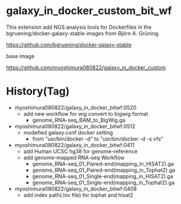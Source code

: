 # galaxy_in_docker_custom_bit_wf

This extension add NGS analysis tools for Dockerfiles in the bgruening/docker-galaxy-stable images from Björn A. Grüning.

https://github.com/bgruening/docker-galaxy-stable

base image

https://github.com/myoshimura080822/galaxy_in_docker_custom

# History(Tag)
- myoshimura080822/galaxy_in_docker_bitwf:0520
  - add new workflow for wig convert to bigwig format
    - genome_RNA-seq_BAM_to_BigWig.ga 
- myoshimura080822/galaxy_in_docker_bitwf:0512
  - modefied galaxy.conf docker setting
    - from "usr/bin/docker -d" to "usr/bin/docker -d -s vfs" 
- myoshimura080822/galaxy_in_docker_bitwf:0411
  - add Human UCSC hg38 for genome-reference
  - add genome-mapped RNA-seq Workflow
    - genome_RNA-seq_01_Paired-end(mapping_in_HISAT2).ga
    - genome_RNA-seq_01_Paired-end(mapping_in_Tophat2).ga
    - genome_RNA-seq_01_Single-end(mapping_in_HISAT2).ga
    - genome_RNA-seq_01_Single-end(mapping_in_Tophat2).ga
- myoshimura080822/galaxy_in_docker_bitwf:0408
  - add index path(.lov file) for tophat and hisat2
